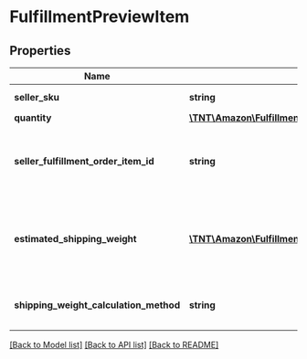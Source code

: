 # FulfillmentPreviewItem

## Properties
Name | Type | Description | Notes
------------ | ------------- | ------------- | -------------
**seller_sku** | **string** | The seller SKU of the item. | 
**quantity** | [**\TNT\Amazon\FulfillmentOutbound\V20200701\Model\Quantity**](Quantity.md) | The item quantity. | 
**seller_fulfillment_order_item_id** | **string** | A fulfillment order item identifier that the seller created with a call to the createFulfillmentOrder operation. | 
**estimated_shipping_weight** | [**\TNT\Amazon\FulfillmentOutbound\V20200701\Model\Weight**](Weight.md) | The estimated shipping weight of the item quantity for a single item, as identified by sellerSku, in a shipment. | [optional] 
**shipping_weight_calculation_method** | **string** | The method used to calculate the estimated shipping weight. | [optional] 

[[Back to Model list]](../README.md#documentation-for-models) [[Back to API list]](../README.md#documentation-for-api-endpoints) [[Back to README]](../README.md)


